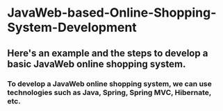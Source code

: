 # JavaWeb-based-Online-Shopping-System-Development

## Here's an example and the steps to develop a basic JavaWeb online shopping system.

### To develop a JavaWeb online shopping system, we can use technologies such as Java, Spring, Spring MVC, Hibernate, etc.

